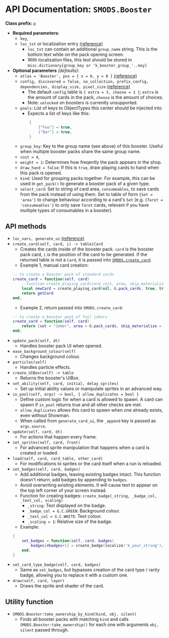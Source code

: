 # API Documentation: `SMODS.Booster`
**Class prefix:** `p`
- **Required parameters:**
	- `key`,
	- `loc_txt` or localization entry [(reference)](https://github.com/Steamodded/smods/wiki/Localization)
        - `loc_txt` can contain an additional `group_name` string. This is the bottom text while on the pack opening screen.
        - With localization files, this text should be stored in `misc.dictionary[group_key or 'k_booster_group_'..key]`
- **Optional parameters** *(defaults)*:
    - `atlas = 'Booster', pos = { x = 0, y = 0 }` [(reference)](https://github.com/Steamodded/smods/wiki/SMODS.Atlas#applying-textures-to-cards)
    - `config, discovered = false, no_collection, prefix_config, dependencies, display_size, pixel_size` [(reference)](https://github.com/Steamodded/smods/wiki/API-Documentation#common-parameters)
        - The default `config` table is `{ extra = 3, choose = 1 }`; `extra` is the amount of cards in the pack, `choose` is the amount of choices.
        - Note: `unlocked` on boosters is currently unsupported.
	- `pools`: List of keys to ObjectTypes this center should be injected into
		-  Expects a list of keys like this:
		```lua
			{
				["Foo"] = true,
				["Bar"] = true,
			}
		```
    - `group_key`: Key to the group name (see above) of this booster. Useful when multiple booster packs share the same group name.
	- `cost = 4`,
    - `weight = 1`: Determines how freqently the pack appears in the shop.
    - `draw_hand = false`: If this is `true`, draw playing cards to hand when this pack is opened.
    - `kind`: Used for grouping packs together. For example, this can be used in `get_pack()` to generate a booster pack of a given type.
    - `select_card`: Set to string of card area, `consumeables`, to save cards from the pack instead of using them. Set to table of form `{Set = 'area'}` to change behaviour according to a card's `Set` (e.g. `{Tarot = 'consumeables'}` to only save `Tarot` cards, relevant if you have multiple types of consumables in a booster).

## API methods
- `loc_vars, generate_ui` [(reference)](https://github.com/Steamodded/smods/wiki/Localization#Localization-functions)
- `create_card(self, card, i) -> table|Card`
	- Creates the cards inside of the booster pack. `card` is the booster pack card, `i` is the position of the card to be generated. If the returned table is not a `Card`, it is passed into [`SMODS.create_card`](https://github.com/Steamodded/smods/wiki/Utility#mod-facing-utilities).
 	- Example 1, manual card creation:
	```lua
	-- to create a booster pack of standard cards
	create_card = function(self, card)
	    --function create_playing_card(card_init, area, skip_materialize, silent, colours)
	    local newCard = create_playing_card(nil, G.pack_cards, true, true, nil)            
	    return getCard
	end,
	```
   	- Example 2, return passed into `SMODS.create_card`:
	```lua
	-- to create a booster pack of foil jokers
	create_card = function(self, card)
	    return {set = "Joker", area = G.pack_cards, skip_materialize = true, soulable = true, key_append = "yourModPrefix", edition = "e_foil"}
	end,
	```
- `update_pack(self, dt)`
	- Handles booster pack UI when opened. 
- `ease_background_colour(self)`
	- Changes background colour. 
- `particles(self)`
	- Handles particle effects. 
- `create_UIBox(self) -> table`
	- Returns the booster's UIBox. 
- `set_ability(self, card, initial, delay_sprites)`
	- Set up initial ability values or manipulate sprites in an advanced way.
- `in_pool(self, args) -> bool, { allow_duplicates = bool }`
	- Define custom logic for when a card is allowed to spawn. A card can spawn if `in_pool` returns true and all other checks are met.
	- `allow_duplicates` allows this card to spawn when one already exists, even without Showman.
	- When called from `generate_card_ui`, the `_append` key is passed as `args.source`.
- `update(self, card, dt)`
	- For actions that happen every frame.
- `set_sprites(self, card, front)`
	- For advanced sprite manipulation that happens when a card is created or loaded.
- `load(self, card, card_table, other_card)`
	- For modifications to sprites or the card itself when a run is reloaded.
- `set_badges(self, card, badges)`
	- Add additional badges, leaving existing badges intact. This function doesn't return; add badges by appending to `badges`.
	- Avoid overwriting existing elements. It will cause text to appear on the top left corner of your screen instead.
	- Function for creating badges: `create_badge(_string, _badge_col, _text_col, scaling)`
		- `_string`: Text displayed on the badge.
		- `_badge_col = G.C.GREEN`: Background colour.
		- `_text_col = G.C.WHITE`: Text colour.
		- `_scaling = 1`: Relative size of the badge.
	- Example:
	```lua
	{
		set_badges = function(self, card, badges)
			badges[#badges+1] = create_badge(localize('k_your_string'), G.C.RED, G.C.BLACK, 1.2 )
		end,
	}
	```
- `set_card_type_badge(self, card, badges)`
	- Same as `set_badges`, but bypasses creation of the card type / rarity badge, allowing you to replace it with a custom one.
- `draw(self, card, layer)`
	- Draws the sprite and shader of the card.

## Utility function
- `SMODS.Booster:take_ownership_by_kind(kind, obj, silent)`
    - Finds all booster packs with matching `kind` and calls `SMODS.Booster:take_ownership()` for each one with arguments `obj, silent` passed through.
